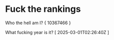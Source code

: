 # Fuck the rankings

Who the hell am I?
{ 10367466 }

What fucking year is it?
[ 2025-03-01T02:26:40Z ]
